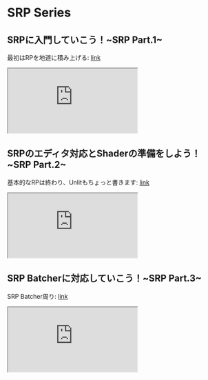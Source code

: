 # SRP Series
## SRPに入門していこう！~SRP Part.1~
最初はRPを地道に積み上げる:
[link](https://youtu.be/rue1QnF7ARg)
<div>
<iframe src="https://www.youtube.com/embed/rue1QnF7ARg"></iframe>
</div>

## SRPのエディタ対応とShaderの準備をしよう！~SRP Part.2~
基本的なRPは終わり、Unlitもちょっと書きます:
[link](https://youtu.be/oEOu3LfTXC8)
<div>
<iframe src="https://www.youtube.com/embed/oEOu3LfTXC8"></iframe>
</div>

## SRP Batcherに対応していこう！~SRP Part.3~
SRP Batcher周り:
[link](https://youtu.be/r4sOx-QrgTU)
<div>
<iframe src="https://www.youtube.com/embed/r4sOx-QrgTU"></iframe>
</div>